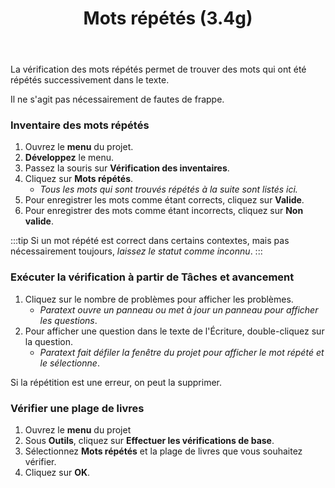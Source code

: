 ﻿---
title: Mots répétés (3.4g)
---
La vérification des mots répétés permet de trouver des mots qui ont été répétés successivement dans le texte.

Il ne s'agit pas nécessairement de fautes de frappe.

### Inventaire des mots répétés

1.  Ouvrez le **menu** du projet.
1.  **Développez** le menu.
1.  Passez la souris sur **Vérification des inventaires**.
1.  Cliquez sur **Mots répétés**.
     -  *Tous les mots qui sont trouvés    répétés à la suite sont listés ici.*
1.  Pour enregistrer les mots comme étant corrects, cliquez sur **Valide**.
1.  Pour enregistrer des mots comme étant incorrects, cliquez sur **Non valide**.

:::tip
Si un mot répété est correct dans certains contextes, mais pas nécessairement toujours, *laissez le statut comme inconnu*.
:::



### Exécuter la vérification à partir de Tâches et avancement

1.  Cliquez sur le nombre de problèmes pour afficher les problèmes.
     -  *Paratext ouvre un panneau ou met à jour un panneau pour afficher les questions*.
1.  Pour afficher une question dans le texte de l'Écriture, double-cliquez sur la question.
     -  *Paratext fait défiler la fenêtre du projet pour afficher le mot répété et le sélectionne*.

Si la répétition est une erreur, on peut la supprimer.

### Vérifier une plage de livres

1.  Ouvrez le **menu** du projet
1.  Sous **Outils**, cliquez sur **Effectuer les vérifications de base**.
1.  Sélectionnez **Mots répétés** et la plage de livres que vous souhaitez vérifier.
1.  Cliquez sur **OK**.
